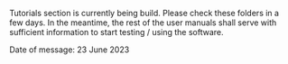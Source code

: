 Tutorials section is currently being build. Please check these folders in a few days. In the meantime, the rest of the user manuals shall serve with sufficient information to start testing / using the software.

Date of message: 23 June 2023
